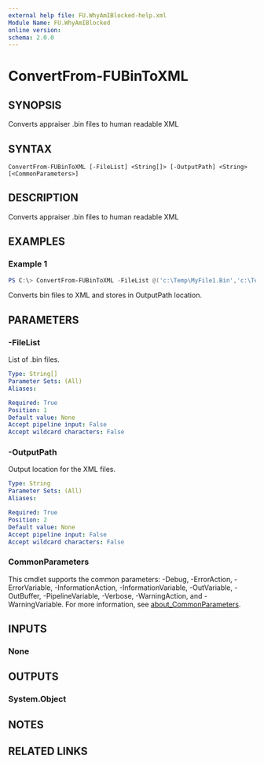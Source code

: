 ```yaml
---
external help file: FU.WhyAmIBlocked-help.xml
Module Name: FU.WhyAmIBlocked
online version:
schema: 2.0.0
---
```


# ConvertFrom-FUBinToXML

## SYNOPSIS
Converts appraiser .bin files to human readable XML

## SYNTAX

```
ConvertFrom-FUBinToXML [-FileList] <String[]> [-OutputPath] <String> [<CommonParameters>]
```

## DESCRIPTION
Converts appraiser .bin files to human readable XML

## EXAMPLES

### Example 1
```powershell
PS C:\> ConvertFrom-FUBinToXML -FileList @('c:\Temp\MyFile1.Bin','c:\Temp\MyFile2.Bin') -OutputPath 'C:\Temp'
```

Converts bin files to XML and stores in OutputPath location.

## PARAMETERS

### -FileList
List of .bin files.

```yaml
Type: String[]
Parameter Sets: (All)
Aliases:

Required: True
Position: 1
Default value: None
Accept pipeline input: False
Accept wildcard characters: False
```

### -OutputPath
Output location for the XML files.

```yaml
Type: String
Parameter Sets: (All)
Aliases:

Required: True
Position: 2
Default value: None
Accept pipeline input: False
Accept wildcard characters: False
```

### CommonParameters
This cmdlet supports the common parameters: -Debug, -ErrorAction, -ErrorVariable, -InformationAction, -InformationVariable, -OutVariable, -OutBuffer, -PipelineVariable, -Verbose, -WarningAction, and -WarningVariable. For more information, see [about_CommonParameters](http://go.microsoft.com/fwlink/?LinkID=113216).

## INPUTS

### None

## OUTPUTS

### System.Object
## NOTES

## RELATED LINKS
